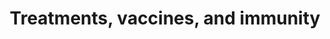 ---
banner:
  content: 'You can set this component to ''display: true'' to show a banner at the
    top of the page.'
  display: false
  heading: This is a place to place urgent information
layout: category
name: treatments-vaccines-immunity
owner: CDC
questions:
- what-treatments-are-available
- are-antibiotics-effective
- are-there-any-medications-i-should-avoid
- if-i-have-recovered-will-i-be-immune
- operation-warp-speed
- why-vaccine
- vaccine-development
- vaccine-costs
- enough-vaccine
- get-vaccine-first
- need-vaccine-if-had-covid
- can-i-donate-convalescent-plasma
- remdesivir-fda-approved
- should-i-take-ivermectin
- are-chloroquine-phosphate-hydroxychloroquine-effective
- should-i-take-aquarium-chloroquine-phosphate
- ads-for-covid-treatments-and-cures
- products-online-claim-to-prevent-or-treat
- should-i-trust-ads-for-products-to-prevent-treat-cure-covid-19
- will-miracle-mineral-solution-cure-covid-19
- what-is-fda-doing-to-protect-people-from-fraud
- i-built-a-diy-ventilator-may-i-sell-it
title: Treatments, vaccines, and immunity
---